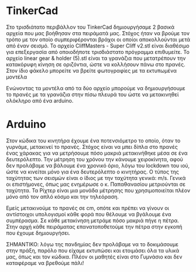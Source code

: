 # TinkerCad
Στο τρισδιάτατο περιβάλλον του TinkerCad δημιουργήσαμε 2 βασικά αρχεία που μας βοήθησαν στα πειράματά μας. Στόχος ήταν να βρούμε τον τρόπο με τον οποίο συμπεριφέρονται βράχοι οι οποίοι αποκολλούνται μετά από έναν σεισμό.
Το αρχείο CliffMasters - Super Cliff v2.stl είναι διαθέσιμο για επεξεργασία από οποιοδήποτε τρισδιάστατο πρόγραμμα επιθυμείτε.
Το αρχείο linear gear & holder (5).stl είναι τα γρανάζια που μετατρέπουν την κατακόρυφη κίνηση σε οριζόντια, ώστε να κολλήσουν πάνω στο πρανές.
Στον ίδιο φάκελο μπορείτε να βρείτε φωτογραφίες με τα εκτυπωμένα μοντέλα

Ενώνοντας τα μοντέλα από τα δύο αρχείο μπορούμε να δημιουργήσουμε το πρανές με τα γρανάζια στην πίσω πλευρά του ώστε να μετακινηθεί ολόκληρο από ένα arduino.

# Arduino
Στον κώδικα του κινητήρα έχουμε ένα ποτενσιόμετρο το οποίο, όταν το γυρνάμε, μετακινεί το πρανές. Στόχος είναι να μπει δίπλα στο πρανές ένας χάρακας για να μετρήσουμε πόσο μακριά μετακινήθηκε μέσα σε ένα δευτερόλεπτο. Την μέτρηση του χρόνου την κάνουμε χειροκίνητα, αφού δεν προλάβαμε να βάλουμε ένα χρονικό όριο, λόγω του lockdown του ιού, ώστε να κινείται μόνο για ένα δευτερόλεπτο ο κινητήρας. Ο τύπος της ταχύτητας των σεισμών είναι ο ίδιος με την ταχύτητα γενικά: m/s. Γενικά οι επιστήμονες, όπως μας ενημέρωσε ο κ. Παπαθανασίου μετριούνται σε ταχύτητα. Τα Ρίχτερ είναι μια μονάδα μέτρησης που χρησιμοποιείται πλέον μόνο από τον απλό κόσμο και την τηλεόραση.

Εμείς μετακινούμε το πρανές σε cm, οπότε και πρέπει να γίνουν οι αντίστοιχοι υπολογισμοί κάθε φορά που θέλουμε να βγάλουμε ένα συμπέρασμα. Σε κάθε μετακίνηση μετράμε πόσο μακριά πήγε η πέτρα. Στην αρχή κάθε πειράματας επανατοποθετούμε την πέτρα στην εγκοπή που έχουμε δημιουργήσει.

ΣΗΜΑΝΤΙΚΟ: λόγω της πανδημίας δεν προλάβαμε να το δοκιμάσουμε στην πράξη, παρόλο που είχαμε εκτυπώσει και ετοιμάσει όλα τα υλικά μας, όπως και τον κώδικα. Πλέον οι μαθητές είναι στο Γυμνάσιο και δεν καταφέραμε να βρεθούμε πάλι!
